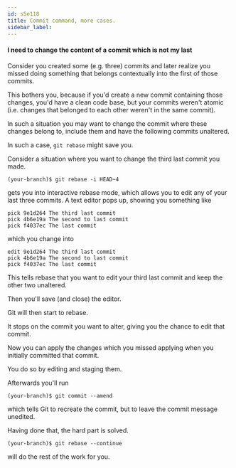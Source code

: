 ```yaml
---
id: s5e118
title: Commit command, more cases.
sidebar_label:
---
```



#### I need to change the content of a commit which is not my last

Consider you created some (e.g. three) commits and later realize you missed doing something that belongs contextually into the first of those commits.

This bothers you, because if you'd create a new commit containing those changes, you'd have a clean code base, but your commits weren't atomic (i.e. changes that belonged to each other weren't in the same commit).

In such a situation you may want to change the commit where these changes belong to, include them and have the following commits unaltered.

In such a case, `git rebase` might save you.


Consider a situation where you want to change the third last commit you made.

`(your-branch)$ git rebase -i HEAD~4`

gets you into interactive rebase mode, which allows you to edit any of your last three commits. A text editor pops up, showing you something like

```
pick 9e1d264 The third last commit
pick 4b6e19a The second to last commit
pick f4037ec The last commit
```

which you change into

```
edit 9e1d264 The third last commit
pick 4b6e19a The second to last commit
pick f4037ec The last commit
```

This tells rebase that you want to edit your third last commit and keep the other two unaltered.

Then you'll save (and close) the editor.



Git will then start to rebase.

It stops on the commit you want to alter, giving you the chance to edit that commit.

Now you can apply the changes which you missed applying when you initially committed that commit.

You do so by editing and staging them.

Afterwards you'll run

`(your-branch)$ git commit --amend`

which tells Git to recreate the commit, but to leave the commit message unedited.

Having done that, the hard part is solved.

`(your-branch)$ git rebase --continue`

will do the rest of the work for you.
